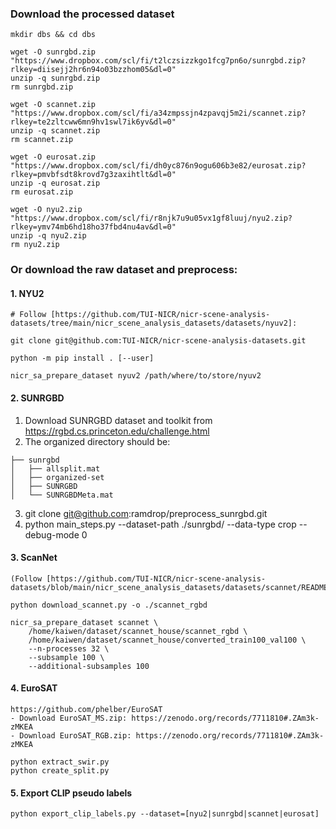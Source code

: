### Download the processed dataset
```
mkdir dbs && cd dbs

wget -O sunrgbd.zip "https://www.dropbox.com/scl/fi/t2lczsizzkgo1fcg7pn6o/sunrgbd.zip?rlkey=diisejj2hr6n94o03bzzhom05&dl=0"
unzip -q sunrgbd.zip
rm sunrgbd.zip

wget -O scannet.zip "https://www.dropbox.com/scl/fi/a34zmpssjn4zpavqj5m2i/scannet.zip?rlkey=te2zltcww6mn9hv1swl7ik6yv&dl=0"
unzip -q scannet.zip
rm scannet.zip

wget -O eurosat.zip "https://www.dropbox.com/scl/fi/dh0yc876n9ogu606b3e82/eurosat.zip?rlkey=pmvbfsdt8krovd7g3zaxihtlt&dl=0"
unzip -q eurosat.zip
rm eurosat.zip

wget -O nyu2.zip "https://www.dropbox.com/scl/fi/r8njk7u9u05vx1gf8luuj/nyu2.zip?rlkey=ymv74mb6hd18ho37fbd4nu4av&dl=0"
unzip -q nyu2.zip
rm nyu2.zip

```

### Or download the raw dataset and preprocess:

#### 1. NYU2

```
# Follow [https://github.com/TUI-NICR/nicr-scene-analysis-datasets/tree/main/nicr_scene_analysis_datasets/datasets/nyuv2]:

git clone git@github.com:TUI-NICR/nicr-scene-analysis-datasets.git

python -m pip install . [--user]

nicr_sa_prepare_dataset nyuv2 /path/where/to/store/nyuv2
```


#### 2. SUNRGBD
1. Download SUNRGBD dataset and toolkit from https://rgbd.cs.princeton.edu/challenge.html
2. The organized directory should be:
```
├── sunrgbd
│   ├── allsplit.mat
│   ├── organized-set
│   ├── SUNRGBD
│   └── SUNRGBDMeta.mat
```
3. git clone git@github.com:ramdrop/preprocess_sunrgbd.git
4. python main_steps.py --dataset-path ./sunrgbd/ --data-type crop --debug-mode 0

#### 3. ScanNet
```
(Follow [https://github.com/TUI-NICR/nicr-scene-analysis-datasets/blob/main/nicr_scene_analysis_datasets/datasets/scannet/README.md]:)

python download_scannet.py -o ./scannet_rgbd

nicr_sa_prepare_dataset scannet \
    /home/kaiwen/dataset/scannet_house/scannet_rgbd \
    /home/kaiwen/dataset/scannet_house/converted_train100_val100 \
    --n-processes 32 \
    --subsample 100 \
    --additional-subsamples 100

```

#### 4. EuroSAT
```
https://github.com/phelber/EuroSAT
- Download EuroSAT_MS.zip: https://zenodo.org/records/7711810#.ZAm3k-zMKEA
- Download EuroSAT_RGB.zip: https://zenodo.org/records/7711810#.ZAm3k-zMKEA

python extract_swir.py
python create_split.py

```
#### 5. Export CLIP pseudo labels
```
python export_clip_labels.py --dataset=[nyu2|sunrgbd|scannet|eurosat]
```